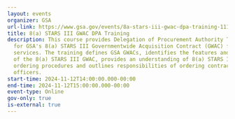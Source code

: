 ```yaml
---
layout: events
organizer: GSA
url-link: https://www.gsa.gov/events/8a-stars-iii-gwac-dpa-training-111224
title: 8(a) STARS III GWAC DPA Training
description: This course provides Delegation of Procurement Authority Training
  for GSA's 8(a) STARS III Governmentwide Acquisition Contract (GWAC) for IT
  services. The training defines GSA GWACs, identifies the features and benefits
  of the 8(a) STARS III GWAC, provides an understanding of 8(a) STARS III
  ordering procedures and outlines responsibilities of ordering contracting
  officers.
start-time: 2024-11-12T14:00:00.000-00:00
end-time: 2024-11-12T15:00:00.000-00:00
event-type: Online
gov-only: true
is-external: true
---
```

